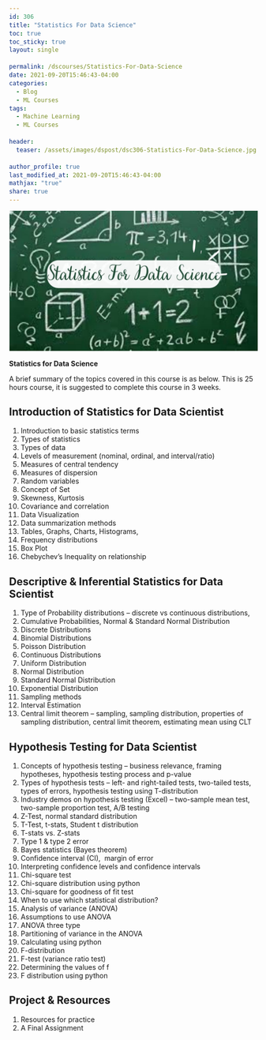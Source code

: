 ```yaml
---
id: 306    
title: "Statistics For Data Science"
toc: true
toc_sticky: true
layout: single

permalink: /dscourses/Statistics-For-Data-Science
date: 2021-09-20T15:46:43-04:00
categories:
  - Blog
  - ML Courses
tags: 
  - Machine Learning
  - ML Courses

header:
  teaser: /assets/images/dspost/dsc306-Statistics-For-Data-Science.jpg

author_profile: true
last_modified_at: 2021-09-20T15:46:43-04:00
mathjax: "true"
share: true
---
```


![Statistics For Data Science](/assets/images/dspost/dsc306-Statistics-For-Data-Science.jpg)

**Statistics for Data Science**

A brief summary of the topics covered in this course is as below. This is 25 hours course, it is suggested to complete this course in 3 weeks.

## Introduction of Statistics for Data Scientist

1.  Introduction to basic statistics terms
2.  Types of statistics
3.  Types of data
4.  Levels of measurement (nominal, ordinal, and interval/ratio)
5.  Measures of central tendency
6.  Measures of dispersion
7.  Random variables
8.  Concept of Set
9.  Skewness, Kurtosis
10.  Covariance and correlation
11.  Data Visualization
12.  Data summarization methods
13.  Tables, Graphs, Charts, Histograms,
14.  Frequency distributions
15.  Box Plot
16.  Chebychev’s Inequality on relationship

## Descriptive & Inferential Statistics for Data Scientist
1.  Type of Probability distributions – discrete vs continuous distributions,
2.  Cumulative Probabilities, Normal & Standard Normal Distribution
3.  Discrete Distributions
4.  Binomial Distributions
5.  Poisson Distribution
6.  Continuous Distributions
7.  Uniform Distribution
8.  Normal Distribution
9.  Standard Normal Distribution
10.  Exponential Distribution
11.  Sampling methods
12.  Interval Estimation
13.  Central limit theorem – sampling, sampling distribution, properties of sampling distribution, central limit theorem, estimating mean using CLT

## Hypothesis Testing for Data Scientist

1.  Concepts of hypothesis testing – business relevance, framing hypotheses, hypothesis testing process and p-value
2.  Types of hypothesis tests – left- and right-tailed tests, two-tailed tests, types of errors, hypothesis testing using T-distribution
3.  Industry demos on hypothesis testing (Excel) – two-sample mean test, two-sample proportion test, A/B testing
4.  Z-Test, normal standard distribution
5.  T-Test, t-stats, Student t distribution
6.  T-stats vs. Z-stats
7.  Type 1 & type 2 error
8.  Bayes statistics (Bayes theorem)
9.  Confidence interval (CI),  margin of error
10.  Interpreting confidence levels and confidence intervals
11.  Chi-square test
12.  Chi-square distribution using python
13.  Chi-square for goodness of fit test
14.  When to use which statistical distribution?
15.  Analysis of variance (ANOVA)
16.  Assumptions to use ANOVA
17.  ANOVA three type
18.  Partitioning of variance in the ANOVA
19.  Calculating using python
20.  F-distribution
21.  F-test (variance ratio test)
22.  Determining the values of f
23.  F distribution using python

## Project & Resources

1.  Resources for practice
2.  A Final Assignment